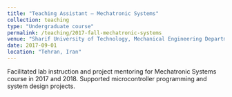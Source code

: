 ```yaml
---
title: "Teaching Assistant – Mechatronic Systems"
collection: teaching
type: "Undergraduate course"
permalink: /teaching/2017-fall-mechatronic-systems
venue: "Sharif University of Technology, Mechanical Engineering Department"
date: 2017-09-01
location: "Tehran, Iran"
---
```


Facilitated lab instruction and project mentoring for Mechatronic Systems course in 2017 and 2018. Supported microcontroller programming and system design projects.
